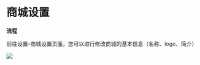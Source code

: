 # 商城设置

**流程**

前往设置-商城设置页面，您可以进行修改商城的基本信息（名称、logo、简介）

![](http://md.stringon.com/img/%7Bfilename%7D%7B.suffix%7D20200910164821.png)

 

